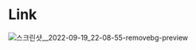 # Link
![스크린샷__2022-09-19_22-08-55-removebg-preview](https://user-images.githubusercontent.com/43470398/191024917-787744c8-564f-40ba-96e7-48ec3886f136.png)

